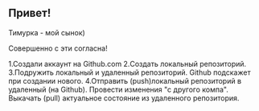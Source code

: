 ## Привет!

Тимурка - мой сынок)

Совершенно с эти согласна!

1.Создали аккаунт на Github.com
2.Создать локальный репозиторий.
3.Подружить локальный и удаленный репозиторий. Github подскажет при создании нового.
4.Отправить (push)локальный репозиторий в удаленный (на Github).
Провести изменения "с другого компа".
Выкачать (pull) актуальное состояние из удаленного репозитория.